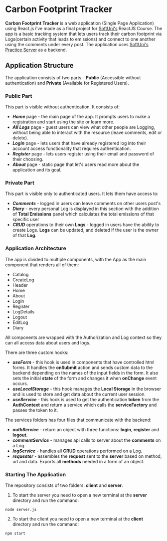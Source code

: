 # Carbon Footprint Tracker

**Carbon Footprint Tracker** is a web application (Single Page Application) using React.js i've made as a final project for [SoftUni's](https://softuni.bg/) ReactJS Course. The app is a basic tracking system that lets users track their carbon footprint via Logs(certain activity that leads to emissions) and connect to one another using the comments under every post. The application uses [SoftUni's Practice Server](https://github.com/softuni-practice-server/softuni-practice-server) as a backend.

## Application Structure
The application consists of two parts - **Public** (Accessible without authentication) and **Private** (Available for Registered Users).

 ### Public Part

 This part is visible without authentication. It consists of: 
 - ***Home*** page - the main page of the app. It  prompts users to make a registration and start using the site or learn more.
 - ***All Logs*** page - guest users can view what other people are Logging, without being able to interact with the resource (leave comments, edit or delete).
 - ***Login*** page - lets users that have already registered log into their account access functionality that requires authentication.
 - ***Register*** page - lets users register using their email and password of their choosing.
 - ***About*** page - static page that let's users read more about the application and its goal.

 ### Private Part
 This part is visible only to authenticated users. It lets them have access to:
 - ***Comments*** - logged in users can leave comments on other users post's
 - ***Diary*** - every personal Log is displayed in this section with the addition of **Total Emissions** panel which calculates the total emissions of that specific user
 - ***CRUD*** operations to their own **Logs** - logged in users have the ability to create Logs. **Logs** can be updated, and deleted if the user is the owner of that **Log**.
 

 ### Application Architecture
The app is divided to multiple components, with the App as the main component that renders all of them:
- Catalog
- CreateLog
- Header
- Home
- About
- Login
- Register
- LogDetails
- Logout
- EditLog
- Diary

All components are wrapped with the Authorization and Log context so they can all access data about users and logs. 

There are three custom hooks: 
 - ***useForm*** - this hook is used in components that have controlled html forms. It handles the **onSubmit** action and sends custom data to the backend depending on the names of the input fields in the form. It also sets the initial **state** of the form and changes it when **onChange** event occurs.
 - ***useLocalStorage*** - this hook manages the **Local Storage** in the browser and is used to store and get data about the current user session.
 - ***useService*** - this hook is used to get the authentication **token** from the **AuthContext** and return a service which calls the **serviceFactory** and passes the token to it.

 The services folders has four files that communicate with the backend:
 - ***authService*** - return an object with three functions: **login**, **register** and **logout**.
 - ***commentService*** - manages api calls to server about the **comments** on a Log.
 - ***logService*** - handles all **CRUD** operations performed on a Log.
 - ***requester*** - assembles the **request** sent to the **server** based on method, url and data. Exports all **methods** needed in a form of an object.



 ### Starting The Application
 The repository consists of two folders: **client** and **server**.

1. To start the server you need to open a new terminal at the **server** directory and run the command:

```console
node server.js
```

2. To start the client you need to open a new terminal at the **client** directory and run the command:

```console
npm start
```
 
 
 
